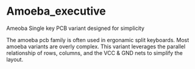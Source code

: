 # Amoeba_executive
Ameoba Single key PCB variant designed for simplicity 

The amoeba pcb family is often used in ergonamic split keyboards. Most amoeba variants are overly complex. This variant leverages the parallel relationship of rows, columns, and the VCC & GND nets to simplify the layout. 
